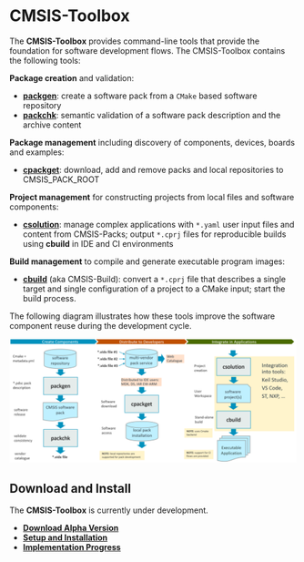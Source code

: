 # CMSIS-Toolbox

The **CMSIS-Toolbox** provides command-line tools that provide the foundation for software development flows.  The CMSIS-Toolbox contains the following tools:

**Package creation** and validation:

- [**packgen**](packgen/docs/packgen.md): create a software pack from a `CMake` based software repository
- [**packchk**](packchk/docs/packchk.md): semantic validation of a software pack description and the archive content

**Package management** including discovery of components, devices, boards and examples:

- [**cpackget**](cpackget/docs/cpackget.md): download, add and remove packs and local repositories to CMSIS_PACK_ROOT

**Project management** for constructing projects from local files and software components:

- [**csolution**](projmgr/docs/Manual/Overview.md): manage complex applications with `*.yaml` user input files and content from CMSIS-Packs; output `*.cprj` files for reproducible builds using **cbuild** in IDE and CI environments

**Build management** to compile and generate executable program images:

- [**cbuild**](buildmgr/docs/cbuild.md) (aka CMSIS-Build): convert a `*.cprj` file that describes a single target and single configuration of a project to a CMake input; start the build process.

The following diagram illustrates how these tools improve the software component reuse during the development cycle.

![CMSIS-Toolbox Overview](./projmgr/docs/images/CMSIS-Toolbox-Overview.png "CMSIS-Toolbox Overview")

## Download and Install

The **CMSIS-Toolbox** is currently under development. 

- [**Download Alpha Version**](https://github.com/Open-CMSIS-Pack/devtools/releases)
- [**Setup and Installation**](./toolbox/docs/installation.md)
- [**Implementation Progress**](./toolbox/docs/progress.md)
